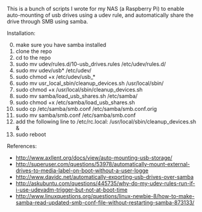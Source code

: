 This is a bunch of scripts I wrote for my NAS (a Raspberry Pi) to enable auto-mounting of usb drives using a udev rule,
and automatically share the drive through SMB using samba.

Installation:

0.  make sure you have samba installed  
1.  clone the repo  
2.  cd to the repo  
3.  sudo mv udev/rules.d/10-usb_drives.rules /etc/udev/rules.d/  
4.  sudo mv udev/usb* /etc/udev/  
5.  sudo chmod +x /etc/udev/usb_*  
6.  sudo mv usr_local_sbin/cleanup_devices.sh /usr/local/sbin/  
7.  sudo chmod +x /usr/local/sbin/cleanup_devices.sh  
8.  sudo mv samba/load_usb_shares.sh /etc/samba/  
9.  sudo chmod +x /etc/samba/load_usb_shares.sh  
10. sudo cp /etc/samba/smb.conf /etc/samba/smb.conf.orig  
11. sudo mv samba/smb.conf /etc/samba/smb.conf  
12. add the following line to /etc/rc.local: /usr/local/sbin/cleanup_devices.sh &  
13. sudo reboot  


References:
* http://www.axllent.org/docs/view/auto-mounting-usb-storage/  
* http://superuser.com/questions/53978/automatically-mount-external-drives-to-media-label-on-boot-without-a-user-logge  
* http://www.davidc.net/automatically-exporting-usb-drives-over-samba  
* http://askubuntu.com/questions/445735/why-do-my-udev-rules-run-if-i-use-udevadm-trigger-but-not-at-boot-time  
* http://www.linuxquestions.org/questions/linux-newbie-8/how-to-make-samba-read-updated-smb-conf-file-without-restarting-samba-873133/  
